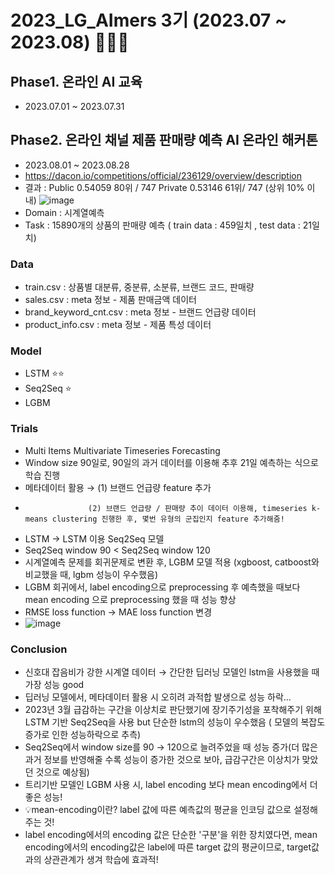 # 2023_LG_AImers 3기 (2023.07 ~ 2023.08) 👩🏻‍💻
## Phase1. 온라인 AI 교육 
- 2023.07.01 ~ 2023.07.31

## Phase2. 온라인 채널 제품 판매량 예측 AI 온라인 해커톤 
- 2023.08.01 ~ 2023.08.28
- https://dacon.io/competitions/official/236129/overview/description
- 결과 :  Public  0.54059 80위 / 747
          Private 0.53146 61위/ 747 (상위 10% 이내)
  ![image](https://github.com/ohbigkite/2023_LG_AImers/assets/122765534/77deacd6-abd3-4ab3-85ca-71c50239c65a)
- Domain : 시계열예측
- Task : 15890개의 상품의 판매량 예측 ( train data : 459일치 , test data : 21일치)

### Data
- train.csv : 상품별 대분류, 중분류, 소분류, 브랜드 코드, 판매량
- sales.csv : meta 정보 - 제품 판매금액 데이터
- brand_keyword_cnt.csv : meta 정보 - 브랜드 언급량 데이터
- product_info.csv : meta 정보 - 제품 특성 데이터
  
### Model
- LSTM ⭐⭐
- Seq2Seq ⭐
- LGBM 

### Trials
- Multi Items Multivariate Timeseries Forecasting
- Window size 90일로, 90일의 과거 데이터를 이용해 추후 21일 예측하는 식으로 학습 진행
- 메타데이터 활용 → (1) 브랜드 언급량 feature 추가
-                   (2) 브랜드 언급량 / 판매량 추이 데이터 이용해, timeseries k-means clustering 진행한 후, 몇번 유형의 군집인지 feature 추가해줌! 
- LSTM -> LSTM 이용 Seq2Seq 모델
- Seq2Seq window 90 < Seq2Seq window 120
- 시계열예측 문제를 회귀문제로 변환 후, LGBM 모델 적용 (xgboost, catboost와 비교했을 때, lgbm 성능이 우수했음)
- LGBM 회귀에서, label encoding으로 preprocessing 후 예측했을 때보다 mean encoding 으로 preprocessing 했을 때 성능 향상
- RMSE loss function -> MAE loss function 변경
- ![image](https://github.com/ohbigkite/2023_LG_AImers/assets/122765534/cf886573-492e-4521-bae1-fe828436510e)

### Conclusion
- 신호대 잡음비가 강한 시계열 데이터 → 간단한 딥러닝 모델인 lstm을 사용했을 때 가장 성능 good
- 딥러닝 모델에서, 메타데이터 활용 시 오히려 과적합 발생으로 성능 하락...
- 2023년 3월 급감하는 구간을 이상치로 판단했기에 장기주기성을 포착해주기 위해 LSTM 기반 Seq2Seq을 사용 but 단순한 lstm의 성능이 우수했음 ( 모델의 복잡도 증가로 인한 성능하락으로 추측)
- Seq2Seq에서 window size를 90 → 120으로 늘려주었을 때 성능 증가(더 많은 과거 정보를 반영해줄 수록 성능이 증가한 것으로 보아, 급감구간은 이상치가 맞았던 것으로 예상됨)
- 트리기반 모델인 LGBM 사용 시, label encoding 보다 mean encoding에서 더 좋은 성능!
- 💡mean-encoding이란? label 값에 따른 예측값의 평균을 인코딩 값으로 설정해주는 것!
- label encoding에서의 encoding 값은 단순한 '구분'을 위한 장치였다면, mean encoding에서의 encoding값은 label에 따른 target 값의 평균이므로, target값과의 상관관계가 생겨 학습에 효과적!
